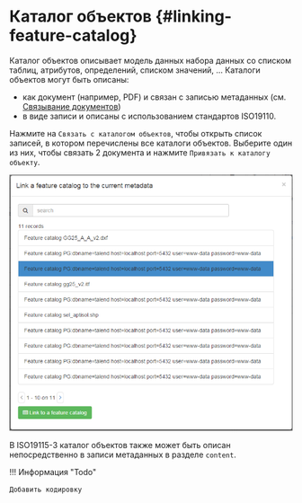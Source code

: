 # Каталог объектов {#linking-feature-catalog}

Каталог объектов описывает модель данных набора данных со списком таблиц, атрибутов, определений, списком значений, \... Каталоги объектов могут быть описаны:

- как документ (например, PDF) и связан с записью метаданных (см. [Связывание документов](linking-online-resources.md#linking-online-resources-doc))
- в виде записи и описаны с использованием стандартов ISO19110.

Нажмите на `Связать с каталогом объектов`, чтобы открыть список записей, в котором перечислены все каталоги объектов. Выберите один из них, чтобы связать 2 документа и нажмите `Привязать к каталогу объекту`.

![](img/feature.png)

В ISO19115-3 каталог объектов также может быть описан непосредственно в записи метаданных в разделе `content`.

!!! Информация "Todo"

    Добавить кодировку
